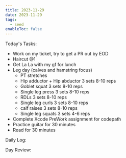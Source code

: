 ```yaml
---
title: 2023-11-29
date: 2023-11-29
tags:
  - seed
enableToc: false
---
```

Today's Tasks:
- Work on my ticket, try to get a PR out by EOD
- Haircut @1
- Get La La with my gf for lunch
- Leg day (calves and hamstring focus)
	- PT stretches
	- Hip adductor + Hip abductor 3 sets 8-10 reps
	- Goblet squat 3 sets 8-10 reps
	- Single leg press 3 sets 8-10 reps
	- RDLs 3 sets 8-10 reps
	- Single leg curls 3 sets 8-10 reps
	- calf raises 3 sets 8-10 reps
	- Single leg squats 3 sets 4-6 reps 
- Complete Xcode PreWork assignment for codepath
- Practice guitar for 30 minutes
- Read for 30 minutes


Daily Log:



Day Review: